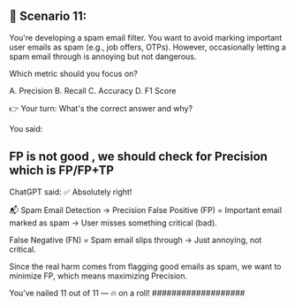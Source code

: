 ## 🔢 Scenario 11:
You're developing a spam email filter. You want to avoid marking important user emails as spam (e.g., job offers, OTPs). However, occasionally letting a spam email through is annoying but not dangerous.

Which metric should you focus on?

A. Precision
B. Recall
C. Accuracy
D. F1 Score

👉 Your turn: What's the correct answer and why?

You said:
## FP is not good , we should check for Precision which is FP/FP+TP
ChatGPT said:
✅ Absolutely right!

📬 Spam Email Detection → Precision
False Positive (FP) = Important email marked as spam → User misses something critical (bad).

False Negative (FN) = Spam email slips through → Just annoying, not critical.

Since the real harm comes from flagging good emails as spam, we want to minimize FP, which means maximizing Precision.

You’ve nailed 11 out of 11 — 🔥 on a roll!
###################
